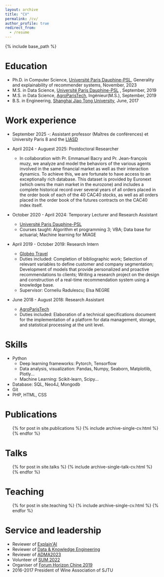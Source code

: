 ```yaml
---
layout: archive
title: "CV"
permalink: /cv/
author_profile: true
redirect_from:
  - /resume
---
```


{% include base_path %}

Education
======
* Ph.D. in Computer Science, [Université Paris Dauphine-PSL](https://dauphine.psl.eu/), Generality and explainability of recommender systems, November, 2023
*  M.S. in Data Science, [Université Paris Dauphine-PSL](https://dauphine.psl.eu/) , September, 2019
* M.S. in Data Science, [AgroParisTech](https://www.agroparistech.fr/), Ingénieur(M.S.), September, 2019
* B.S. in Engineering, [Shanghai Jiao Tong University](https://en.sjtu.edu.cn/), June, 2017



Work experience 
======
* September 2025 -: Assistant professor (Maîtres de conférences) et University Paris 8 and the [LIASD](https://www.univ-paris8.fr/UR-Laboratoire-d-Intelligence-Artificielle-et-Semantique-des-Donnees-LIASD)
  
* April 2024 - Auguest 2025: Postdoctoral Researcher
  * In collaboration with Pr. Emmanuel Bacry and Pr. Jean-françois muzy, we analyze and model the behaviors of the various agents involved in the same financial market as well as their interaction dynamics. To achieve this, we are fortunate to have access to an exceptionally rich database. This dataset is provided by Euronext (which owns the main market in the eurozone) and includes a complete historical record over several years of all orders placed in the order book of each of the 40 CAC40 stocks, as well as all orders placed in the order book of the futures contracts on the CAC40 index itself.

* October 2020 - April 2024: Temporary Lecturer and Research Assistant
  * [Université Paris Dauphine-PSL](https://dauphine.psl.eu/)
  * Courses taught: Algorithm et programming 3; VBA; Data base for actuarial; Machine learning for MIAGE

* April 2019 - October 2019: Research Intern
  * [Globéo Travel](https://www.globeotravel.fr/)
  * Duties included: Completion of bibliographic work; Selection of relevant variables to define customer and company segmentation; Development of models that provide personalized and proactive recommendations to clients; Writing a research project on the design and construction of a real-time recommendation system using a knowledge base.
  * Supervisor: Corneliu Radulescu; Elsa NEGRE
  
* June 2018 - August 2018: Research Assistant
  * [AgroParisTech](https://www.agroparistech.fr/)
  * Duties included: Elaboration of a technical specifications document for the implementation of a platform for data management, storage, and statistical processing at the unit level.


  
Skills
======
* Python
  * Deep learning frameworks: Pytorch, Tensorflow
  * Data analysis, visualization: Pandas, Numpy, Seaborn, Matplotlib, Plotly...
  * Machine Learning: Scikit-learn, Scipy...
* Database: SQL, Neo4J, Mongodb
* Git
* PHP, HTML, CSS

Publications
======
  <ul>{% for post in site.publications %}
    {% include archive-single-cv.html %}
  {% endfor %}</ul>
  
Talks
======
  <ul>{% for post in site.talks %}
    {% include archive-single-talk-cv.html %}
  {% endfor %}</ul>
  
Teaching
======
  <ul>{% for post in site.teaching %}
    {% include archive-single-cv.html %}
  {% endfor %}</ul>
  
Service and leadership
======
* Reviewer of [Explain'AI ](https://sites.google.com/view/explainai-2024/accueil)
* Reviewer of [Data & Knowledge Engineering](https://www.sciencedirect.com/journal/data-and-knowledge-engineering)
* Reviewer of [ADMA2023](https://adma2023.uqcloud.net/)
* Volunteer of [SUM 2022](https://sum2022.sciencesconf.org/resource/gallery/id/17#23)
* Organiser of [Forum Horizon Chine 2019](https://www.youtube.com/watch?v=orePqNlwgR0)
* 2016-2017 President of Wine Association of SJTU
  
